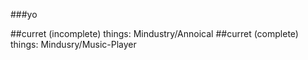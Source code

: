 ###yo

##curret (incomplete) things:
Mindustry/Annoical
##curret (complete) things:
Mindusry/Music-Player
